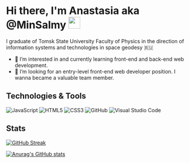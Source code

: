 <h1>Hi there, I'm Anastasia aka @MinSalmy
<img src="https://github.com/blackcater/blackcater/raw/main/images/Hi.gif" height="32"/></h1>
<p>I graduate of Tomsk State University Faculty of Physics in the direction of information systems and technologies in space geodesy 🇷🇺</p>

- 👀 I’m interested in and currently learning front-end and back-end web development. 
- 💞️ I’m looking for an entry-level front-end web developer position. I wanna became a valuable team member. 

<h2>Technologies & Tools</h2>

![JavaScript](https://img.shields.io/badge/javascript-%23323330.svg?style=for-the-badge&logo=javascript&logoColor=%23F7DF1E)
![HTML5](https://img.shields.io/badge/html5-%23E34F26.svg?style=for-the-badge&logo=html5&logoColor=white)
![CSS3](https://img.shields.io/badge/css3-%231572B6.svg?style=for-the-badge&logo=css3&logoColor=white)
![GitHub](https://img.shields.io/badge/github-%23121011.svg?style=for-the-badge&logo=github&logoColor=white)
![Visual Studio Code](https://img.shields.io/badge/Visual%20Studio%20Code-0078d7.svg?style=for-the-badge&logo=visual-studio-code&logoColor=white)

<h2>Stats</h2>
<div style="display=flex">
  
[![GitHub Streak](https://github-readme-streak-stats.herokuapp.com/?user=DenverCoder1)](https://git.io/streak-stats)

[![Anurag's GitHub stats](https://github-readme-stats.vercel.app/api?username=anuraghazra)](https://github.com/anuraghazra/github-readme-stats)
</div>

<!---
MinSalmy/MinSalmy is a ✨ special ✨ repository because its `README.md` (this file) appears on your GitHub profile.
You can click the Preview link to take a look at your changes.
--->
